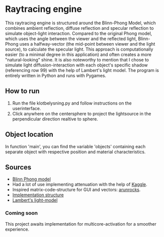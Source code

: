 # Raytracing engine

This raytracing engine is structured around the Blinn-Phong Model, which combines ambient reflection, diffuse reflection and specular reflection to simulate object-light interaction. 
Compared to the original Phong model, which uses the angle between the viewer and the reflected light, Blinn-Phong uses a halfway-vector (the mid-point between viewer and the light source), to calculate the specular light. This approach is computationally easier (to a minimal degree in this application) and often creates a more "natural-looking" shine. It is also noteworthy to mention that I chose to simulate light diffusion-interaction with each object's specific shadow (referencing row 99) with the help of Lambert's light model. 
The program is entirely written in Python and runs with Pygames.

## How to run
1. Run the file klotbelysning.py and follow instructions on the userinterface.
2. Click anywhere on the centersphere to project the lightsource in the perpendicular direction realtive to sphere. 

## Object location
In function 'main', you can find the variable 'objects' containing each separate object with respective position and material characteristics.

## Sources
- [Blinn Phong model](https://www.geeksforgeeks.org/phong-model-specular-reflection-in-computer-graphics/)
- Had a lot of use implementing attenuation with the help of [Kaggle](https://www.kaggle.com/code/photunix/ray-tracing-in-python).
- Inspired matrix-code-structure for GUI and vectors: [arunrocks](https://www.youtube.com/watch?app=desktop&v=92tLWv_gajA&t=731s).
- [Implementation structure](https://medium.com/@www.seymour/coding-a-3d-ray-tracing-graphics-engine-from-scratch-f914c12bb162)
- [Lambert's light-model](https://en.wikipedia.org/wiki/Lambertian_reflectance)

### Coming soon
This project awaits implementation for multicore-activation for a smoother experience.
